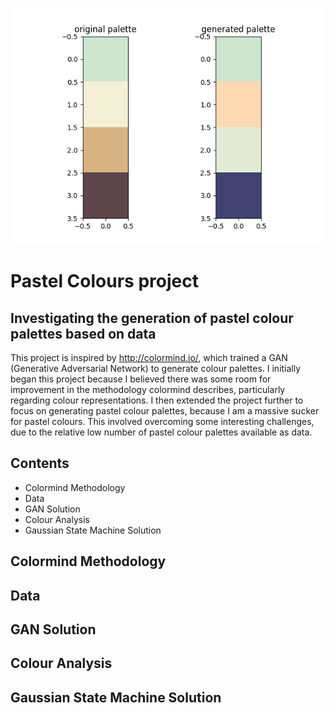 ![header](devlog/figs/test_demo_palettes.png)

# Pastel Colours project
## Investigating the generation of pastel colour palettes based on data
This project is inspired by http://colormind.io/, which trained a GAN (Generative Adversarial Network) to generate 
colour palettes. 
I initially began this project because I believed there was some room for improvement in the methodology colormind 
describes, particularly regarding colour representations. I then extended the project further to focus on generating 
pastel colour palettes, because I am a massive sucker for pastel colours. This involved overcoming some interesting 
challenges, due to the relative low number of pastel colour palettes available as data.

## Contents
*   Colormind Methodology
*   Data
*   GAN Solution
*   Colour Analysis
*   Gaussian State Machine Solution

## Colormind Methodology

## Data

## GAN Solution

## Colour Analysis

## Gaussian State Machine Solution

